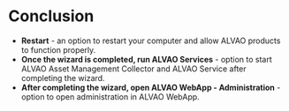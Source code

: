 # Conclusion

- **Restart** - an option to restart your computer and allow ALVAO products to function properly.
- **Once the wizard is completed, run ALVAO Services** - option to start ALVAO Asset Management Collector and ALVAO Service after completing the wizard.
- **After completing the wizard, open ALVAO WebApp - Administration** - option to open administration in ALVAO WebApp.
